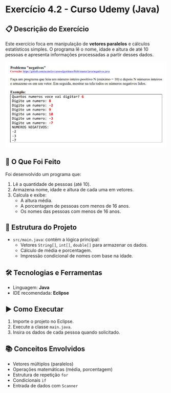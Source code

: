 # Exercício 4.2 - Curso Udemy (Java)

## 📋 Descrição do Exercício
Este exercício foca em manipulação de **vetores paralelos** e cálculos estatísticos simples. O programa lê o nome, idade e altura de até 10 pessoas e apresenta informações processadas a partir desses dados.

![Exemplo](ex4.2.jpg)

## 🧠 O Que Foi Feito
Foi desenvolvido um programa que:
1. Lê a quantidade de pessoas (até 10).
2. Armazena nome, idade e altura de cada uma em vetores.
3. Calcula e exibe:
   - A altura média.
   - A porcentagem de pessoas com menos de 16 anos.
   - Os nomes das pessoas com menos de 16 anos.

## 📁 Estrutura do Projeto
- `src/main.java`: contém a lógica principal:
  - Vetores `String[]`, `int[]`, `double[]` para armazenar os dados.
  - Cálculo de média e porcentagem.
  - Impressão condicional de nomes com base na idade.

## 🛠️ Tecnologias e Ferramentas
- Linguagem: **Java**
- IDE recomendada: **Eclipse**

## ▶️ Como Executar
1. Importe o projeto no Eclipse.
2. Execute a classe `main.java`.
3. Insira os dados de cada pessoa quando solicitado.

## 📚 Conceitos Envolvidos
- Vetores múltiplos (paralelos)
- Operações matemáticas (média, porcentagem)
- Estrutura de repetição `for`
- Condicionais `if`
- Entrada de dados com `Scanner`